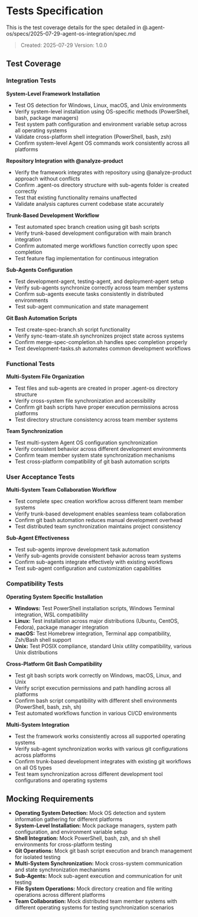 # Tests Specification

This is the test coverage details for the spec detailed in @.agent-os/specs/2025-07-29-agent-os-integration/spec.md

> Created: 2025-07-29
> Version: 1.0.0

## Test Coverage

### Integration Tests

**System-Level Framework Installation**
- Test OS detection for Windows, Linux, macOS, and Unix environments
- Verify system-level installation using OS-specific methods (PowerShell, bash, package managers)
- Test system path configuration and environment variable setup across all operating systems
- Validate cross-platform shell integration (PowerShell, bash, zsh)
- Confirm system-level Agent OS commands work consistently across all platforms

**Repository Integration with @analyze-product**
- Verify the framework integrates with repository using @analyze-product approach without conflicts
- Confirm .agent-os directory structure with sub-agents folder is created correctly
- Test that existing functionality remains unaffected
- Validate analysis captures current codebase state accurately

**Trunk-Based Development Workflow**
- Test automated spec branch creation using git bash scripts
- Verify trunk-based development configuration with main branch integration
- Confirm automated merge workflows function correctly upon spec completion
- Test feature flag implementation for continuous integration

**Sub-Agents Configuration**
- Test development-agent, testing-agent, and deployment-agent setup
- Verify sub-agents synchronize correctly across team member systems
- Confirm sub-agents execute tasks consistently in distributed environments
- Test sub-agent communication and state management

**Git Bash Automation Scripts**
- Test create-spec-branch.sh script functionality
- Verify sync-team-state.sh synchronizes project state across systems
- Confirm merge-spec-completion.sh handles spec completion properly
- Test development-tasks.sh automates common development workflows

### Functional Tests

**Multi-System File Organization**
- Test files and sub-agents are created in proper .agent-os directory structure
- Verify cross-system file synchronization and accessibility
- Confirm git bash scripts have proper execution permissions across platforms
- Test directory structure consistency across team member systems

**Team Synchronization**
- Test multi-system Agent OS configuration synchronization
- Verify consistent behavior across different development environments
- Confirm team member system state synchronization mechanisms
- Test cross-platform compatibility of git bash automation scripts

### User Acceptance Tests

**Multi-System Team Collaboration Workflow**
- Test complete spec creation workflow across different team member systems
- Verify trunk-based development enables seamless team collaboration
- Confirm git bash automation reduces manual development overhead
- Test distributed team synchronization maintains project consistency

**Sub-Agent Effectiveness**
- Test sub-agents improve development task automation
- Verify sub-agents provide consistent behavior across team systems
- Confirm sub-agents integrate effectively with existing workflows
- Test sub-agent configuration and customization capabilities

### Compatibility Tests

**Operating System Specific Installation**
- **Windows:** Test PowerShell installation scripts, Windows Terminal integration, WSL compatibility
- **Linux:** Test installation across major distributions (Ubuntu, CentOS, Fedora), package manager integration
- **macOS:** Test Homebrew integration, Terminal app compatibility, Zsh/Bash shell support
- **Unix:** Test POSIX compliance, standard Unix utility compatibility, various Unix distributions

**Cross-Platform Git Bash Compatibility**
- Test git bash scripts work correctly on Windows, macOS, Linux, and Unix
- Verify script execution permissions and path handling across all platforms
- Confirm bash script compatibility with different shell environments (PowerShell, bash, zsh, sh)
- Test automated workflows function in various CI/CD environments

**Multi-System Integration**
- Test the framework works consistently across all supported operating systems
- Verify sub-agent synchronization works with various git configurations across platforms
- Confirm trunk-based development integrates with existing git workflows on all OS types
- Test team synchronization across different development tool configurations and operating systems

## Mocking Requirements

- **Operating System Detection:** Mock OS detection and system information gathering for different platforms
- **System-Level Installation:** Mock package managers, system path configuration, and environment variable setup
- **Shell Integration:** Mock PowerShell, bash, zsh, and sh shell environments for cross-platform testing
- **Git Operations:** Mock git bash script execution and branch management for isolated testing
- **Multi-System Synchronization:** Mock cross-system communication and state synchronization mechanisms
- **Sub-Agents:** Mock sub-agent execution and communication for unit testing
- **File System Operations:** Mock directory creation and file writing operations across different platforms
- **Team Collaboration:** Mock distributed team member systems with different operating systems for testing synchronization scenarios
